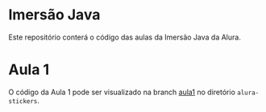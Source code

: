 # Imersão Java

Este repositório conterá o código das aulas da Imersão Java da Alura.

# Aula 1

O código da Aula 1 pode ser visualizado na branch [aula1](https://github.com/alura-cursos/imersao-java/tree/aula1) no diretório `alura-stickers`.
